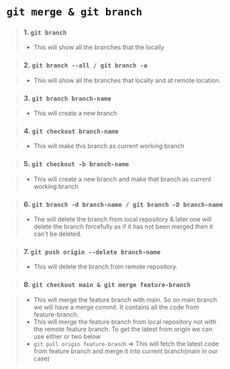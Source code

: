 # `git merge & git branch`

> ### 1. `git branch`
>
> - This will show all the branches that the locally

> ### 2. `git branch --all / git branch -a`

> - This will show all the branches that locally and at remote location.

> ### 3. `git branch branch-name`

> - This will create a new branch

> ### 4. `git checkout branch-name`

> - This will make this branch as current working branch

> ### 5. `git checkout -b branch-name`

> - This will create a new branch and make that branch as current working branch

> ### 6. `git branch -d branch-name / git branch -D branch-name`

> - The will delete the branch from local repository & later one will delete the branch forcefully as if it has not been merged then it can't be deleted.

> ### 7. `git push origin --delete branch-name`

> - This will delete the branch from remote repository.

> ### 8. `git checkout main & git merge feature-branch`

> - This will merge the feature branch with main. So on main branch we will have a merge commit. It contains all the code from feature-branch.
> - This will merge the feature branch from local repository not with the remote feature branch. To get the latest from origin we can use either or two below
> - `git pull origin feature-branch` => This will fetch the latest code from feature branch and merge it into current branch(main in our case)
